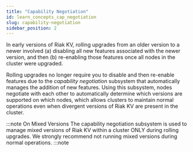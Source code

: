 ```yaml
---
title: "Capability Negotiation"
id: learn_concepts_cap_negotiation
slug: capability-negotiation
sidebar_position: 2
---
```


[glossary vnode]: ../../learn/glossary.md#vnode
[usage mapreduce]: ../../developing/usage/mapreduce.md


In early versions of Riak KV, rolling upgrades from an older version to a newer involved (a) disabling all new features associated with the newer version, and then (b) re-enabling those features once all nodes in the cluster were upgraded.

Rolling upgrades no longer require you to disable and then re-enable features due to the *capability negotiation* subsystem that automatically manages the addition of new features. Using this subsystem, nodes negotiate with each other to automatically determine which versions are supported on which nodes, which allows clusters to maintain normal operations even when divergent versions of Riak KV are present in the cluster.

:::note On Mixed Versions
The capability negotiation subsystem is used to manage mixed versions of Riak KV within a cluster ONLY during rolling upgrades. We strongly recommend not running mixed versions during normal operations.
:::note


